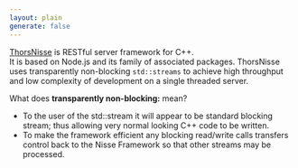 ```yaml
---
layout: plain
generate: false
---
```


[ThorsNisse](https://github.com/Loki-Astari/ThorsNisse) is RESTful server framework for C++.  
It is based on Node.js and its family of associated packages. ThorsNisse uses transparently non-blocking `std::streams` to achieve high throughput and low complexity of development on a single threaded server.

What does **transparently non-blocking:** mean?

* To the user of the std::stream it will appear to be standard blocking stream; thus allowing very normal looking C++ code to be written.
* To make the framework efficient any blocking read/write calls transfers control back to the Nisse Framework so that other streams may be processed.

